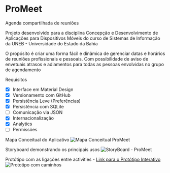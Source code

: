 # ProMeet
Agenda compartilhada de reuniões

Projeto desenvolvido para a disciplina Concepção e Desenvolvimento de Aplicações para
Dispositivos Móveis do curso de Sistemas de Informação da UNEB - Universidade do Estado da Bahia

O propósito é criar uma forma fácil e dinâmica de gerenciar datas e horários de reuniões
profissionais e pessoais. Com possibilidade de aviso de envetuais atrasos e adiamentos para
todas as pessoas envolvidas no grupo de agendamento

Requisitos
- [X] Interface em Material Design
- [X] Versionamento com GitHub
- [X] Persistência Leve (Preferências)
- [X] Persistência com SQLite
- [ ] Comunicação via JSON
- [X] Internacionalização
- [X] Analytics
- [ ] Permissões

Mapa Conceitual do Aplicativo
![Mapa Conceitual ProMeet](https://user-images.githubusercontent.com/21364420/176426518-1a47d3cd-c546-4580-9c32-f6bef24ac246.jpg)

Storyboard demonstrando os principais usos
![StoryBoard - ProMeet](https://user-images.githubusercontent.com/21364420/176426709-2a349d8c-59fa-4bef-8c9c-4ddb63946573.jpg)

Protótipo com as ligações entre activities - [Link para o Protótipo Interativo](https://app.uizard.io/p/7e35d407)
![Prototipo com caminhos](https://user-images.githubusercontent.com/21364420/176427033-4f0d2e64-ce4e-4c8b-92cf-709a8e7448c9.jpg)
